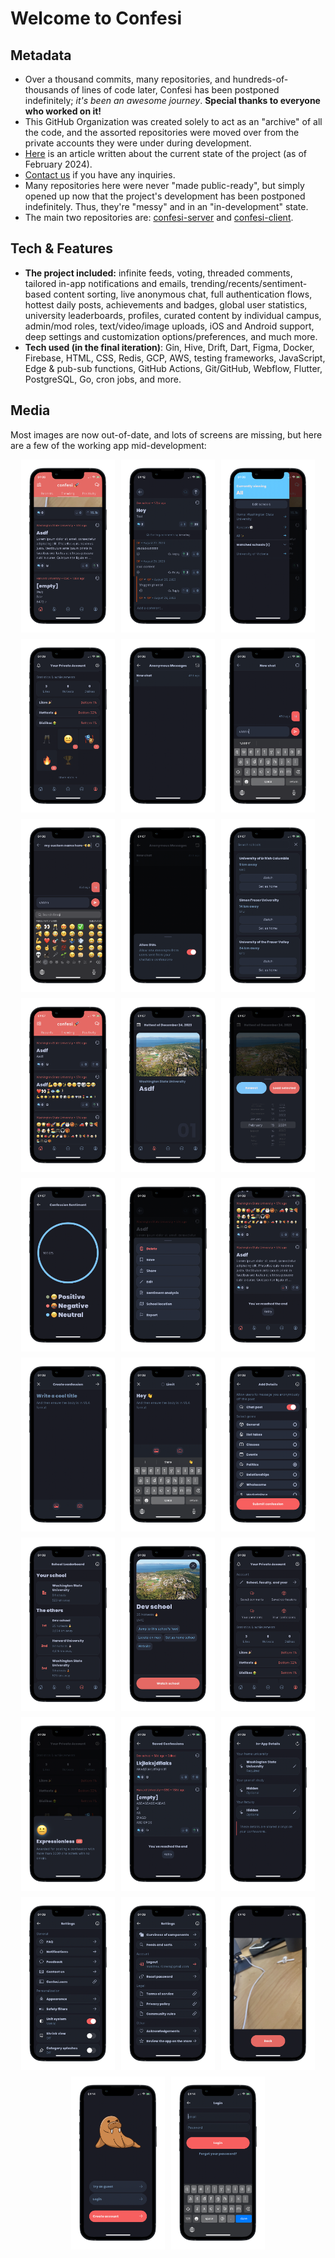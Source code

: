 # Welcome to Confesi

## Metadata

- Over a thousand commits, many repositories, and hundreds-of-thousands of lines of code later, Confesi has been postponed indefinitely; _it's been an awesome journey_. **Special thanks to everyone who worked on it!**
- This GitHub Organization was created solely to act as an "archive" of all the code, and the assorted repositories were moved over from the private accounts they were under during development.
- [Here](https://matthewtrent.me/articles/state-of-confesi) is an article written about the current state of the project (as of February 2024).
- [Contact us](mailto:dev@confesi.com) if you have any inquiries.
- Many repositories here were never "made public-ready", but simply opened up now that the project's development has been postponed indefinitely. Thus, they're "messy" and in an "in-development" state.
- The main two repositories are: [confesi-server](https://github.com/confesi/confesi-server) and [confesi-client](https://github.com/confesi/confesi-client).

## Tech & Features

- **The project included:** infinite feeds, voting, threaded comments, tailored in-app notifications and emails, trending/recents/sentiment-based content sorting, live anonymous chat, full authentication flows, hottest daily posts, achievements and badges, global user statistics, university leaderboards, profiles, curated content by individual campus, admin/mod roles, text/video/image uploads, iOS and Android support, deep settings and customization options/preferences, and much more.
- **Tech used (in the final iteration)**: Gin, Hive, Drift, Dart, Figma, Docker, Firebase, HTML, CSS, Redis, GCP, AWS, testing frameworks, JavaScript, Edge & pub-sub functions, GitHub Actions, Git/GitHub, Webflow, Flutter, PostgreSQL, Go, cron jobs, and more.

## Media

Most images are now out-of-date, and lots of screens are missing, but here are a few of the working app mid-development:

<div style="display: flex; flex-wrap: wrap; gap: 10px; justify-content: center; margin: auto;">
    <img src="https://raw.githubusercontent.com/mattrltrent/random_assets/main/IMG_1831-portrait.png" alt="app" style="width: 150px; height: auto;">
    <img src="https://raw.githubusercontent.com/mattrltrent/random_assets/main/IMG_1857-portrait.png" alt="app" style="width: 150px; height: auto;">
    <img src="https://raw.githubusercontent.com/mattrltrent/random_assets/main/IMG_1832-portrait.png" alt="app" style="width: 150px; height: auto;">
    <img src="https://raw.githubusercontent.com/mattrltrent/random_assets/main/IMG_1850-portrait.png" alt="app" style="width: 150px; height: auto;">
    <img src="https://raw.githubusercontent.com/mattrltrent/random_assets/main/IMG_1833-portrait.png" alt="app" style="width: 150px; height: auto;">
    <img src="https://raw.githubusercontent.com/mattrltrent/random_assets/main/IMG_1834-portrait.png" alt="app" style="width: 150px; height: auto;">
    <img src="https://raw.githubusercontent.com/mattrltrent/random_assets/main/IMG_1835-portrait.png" alt="app" style="width: 150px; height: auto;">
    <img src="https://raw.githubusercontent.com/mattrltrent/random_assets/main/IMG_1836-portrait.png" alt="app" style="width: 150px; height: auto;">
    <img src="https://raw.githubusercontent.com/mattrltrent/random_assets/main/IMG_1837-portrait.png" alt="app" style="width: 150px; height: auto;">
    <img src="https://raw.githubusercontent.com/mattrltrent/random_assets/main/IMG_1838-portrait.png" alt="app" style="width: 150px; height: auto;">
    <img src="https://raw.githubusercontent.com/mattrltrent/random_assets/main/IMG_1839-portrait.png" alt="app" style="width: 150px; height: auto;">
    <img src="https://raw.githubusercontent.com/mattrltrent/random_assets/main/IMG_1840-portrait.png" alt="app" style="width: 150px; height: auto;">
    <img src="https://raw.githubusercontent.com/mattrltrent/random_assets/main/IMG_1841-portrait.png" alt="app" style="width: 150px; height: auto;">
    <img src="https://raw.githubusercontent.com/mattrltrent/random_assets/main/IMG_1842-portrait.png" alt="app" style="width: 150px; height: auto;">
    <img src="https://raw.githubusercontent.com/mattrltrent/random_assets/main/IMG_1843-portrait.png" alt="app" style="width: 150px; height: auto;">
    <img src="https://raw.githubusercontent.com/mattrltrent/random_assets/main/IMG_1844-portrait.png" alt="app" style="width: 150px; height: auto;">
    <img src="https://raw.githubusercontent.com/mattrltrent/random_assets/main/IMG_1845-portrait.png" alt="app" style="width: 150px; height: auto;">
    <img src="https://raw.githubusercontent.com/mattrltrent/random_assets/main/IMG_1846-portrait.png" alt="app" style="width: 150px; height: auto;">
    <img src="https://raw.githubusercontent.com/mattrltrent/random_assets/main/IMG_1847-portrait.png" alt="app" style="width: 150px; height: auto;">
    <img src="https://raw.githubusercontent.com/mattrltrent/random_assets/main/IMG_1848-portrait.png" alt="app" style="width: 150px; height: auto;">
    <img src="https://raw.githubusercontent.com/mattrltrent/random_assets/main/IMG_1849-portrait.png" alt="app" style="width: 150px; height: auto;">
    <img src="https://raw.githubusercontent.com/mattrltrent/random_assets/main/IMG_1851-portrait.png" alt="app" style="width: 150px; height: auto;">
    <img src="https://raw.githubusercontent.com/mattrltrent/random_assets/main/IMG_1852-portrait.png" alt="app" style="width: 150px; height: auto;">
    <img src="https://raw.githubusercontent.com/mattrltrent/random_assets/main/IMG_1853-portrait.png" alt="app" style="width: 150px; height: auto;">
    <img src="https://raw.githubusercontent.com/mattrltrent/random_assets/main/IMG_1854-portrait.png" alt="app" style="width: 150px; height: auto;">
    <img src="https://raw.githubusercontent.com/mattrltrent/random_assets/main/IMG_1855-portrait.png" alt="app" style="width: 150px; height: auto;">
    <img src="https://raw.githubusercontent.com/mattrltrent/random_assets/main/IMG_1856-portrait.png" alt="app" style="width: 150px; height: auto;">
    <img src="https://raw.githubusercontent.com/mattrltrent/random_assets/main/IMG_1858-portrait.png" alt="app" style="width: 150px; height: auto;">
    <img src="https://raw.githubusercontent.com/mattrltrent/random_assets/main/IMG_1859-portrait.png" alt="app" style="width: 150px; height: auto;">
</div>
